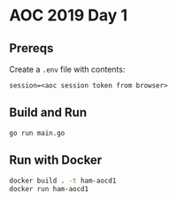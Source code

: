 # AOC 2019 Day 1

## Prereqs

Create a `.env` file with contents:

```
session=<aoc session token from browser>
```

## Build and Run

`go run main.go`

## Run with Docker

```bash
docker build . -t ham-aocd1
docker run ham-aocd1
```
